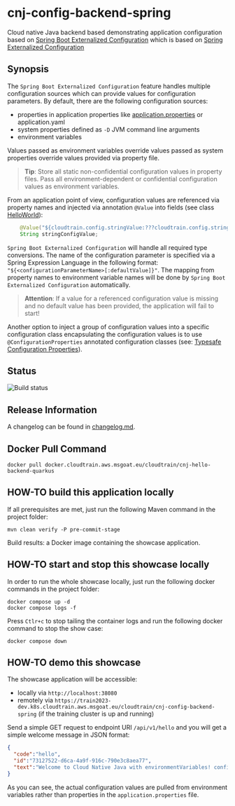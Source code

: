 # cnj-config-backend-spring

Cloud native Java backend based demonstrating application configuration 
based on [Spring Boot Externalized Configuration](https://docs.spring.io/spring-boot/docs/current/reference/html/howto.html#howto.properties-and-configuration.externalize-configuration)
which is based on [Spring Externalized Configuration](https://docs.spring.io/spring-boot/docs/current/reference/html/features.html#features.external-config)

## Synopsis

The `Spring Boot Externalized Configuration` feature
handles multiple configuration sources which
can provide values for configuration parameters. By default, there are the
following configuration sources:
* properties in application properties like [application.properties](src/main/resources/application.properties) or application.yaml
* system properties defined as `-D` JVM command line arguments
* environment variables

Values passed as environment variables override values passed as system properties
override values provided via property file.

> __Tip__: Store all static non-confidential configuration values in property files.
> Pass all environment-dependent or confidential configuration values as environment variables.

From an application point of view, configuration values are referenced via
property names and injected via annotation `@Value` into fields
(see class [HelloWorld](src/main/java/group/msg/at/cloud/cloudtrain/core/boundary/HelloWorld.java)):

```java
    @Value("${cloudtrain.config.stringValue:???cloudtrain.config.stringValue???}")
    String stringConfigValue;
```

`Spring Boot Externalized Configuration` will handle all required type conversions.
The name of the configuration parameter is specified via a Spring Expression Language in the following format: 
`"${<configurationParameterName>[:defaultValue]}"`. The mapping from property names to environment variable names will be done by `Spring Boot Externalized Configuration`
automatically.

> __Attention__: If a value for a referenced configuration value is missing and no
> default value has been provided, the application will fail to start!

Another option to inject a group of configuration values into a specific configuration class encapsulating 
the configuration values is to use `@ConfigurationProperties` annotated configuration classes 
(see: [Typesafe Configuration Properties](https://docs.spring.io/spring-boot/docs/current/reference/html/features.html#features.external-config.typesafe-configuration-properties)).

## Status

![Build status](https://codebuild.eu-west-1.amazonaws.com/badges?uuid=eyJlbmNyeXB0ZWREYXRhIjoiTzhZYmNYYjdIcFBJaC83SVFJUmJzcFF6Zm1hOWpqc0NjaEdzUStnYVppcTBOaVhiQ2VuN21KRGFuRVRQOWdvMWorZ2NLV0hSUktmcEM1MG9HQnU0b0ZrPSIsIml2UGFyYW1ldGVyU3BlYyI6ImdCSlNQYzJmWDlJQkxVc0giLCJtYXRlcmlhbFNldFNlcmlhbCI6MX0%3D&branch=main)

## Release Information

A changelog can be found in [changelog.md](changelog.md).

## Docker Pull Command

`docker pull docker.cloudtrain.aws.msgoat.eu/cloudtrain/cnj-hello-backend-quarkus`

## HOW-TO build this application locally

If all prerequisites are met, just run the following Maven command in the project folder:

```shell 
mvn clean verify -P pre-commit-stage
```

Build results: a Docker image containing the showcase application.

## HOW-TO start and stop this showcase locally

In order to run the whole showcase locally, just run the following docker commands in the project folder:

```shell 
docker compose up -d
docker compose logs -f 
```

Press `Ctlr+c` to stop tailing the container logs and run the following docker command to stop the show case:

```shell 
docker compose down
```

## HOW-TO demo this showcase

The showcase application will be accessible:
* locally via `http://localhost:38080`
* remotely via `https://train2023-dev.k8s.cloudtrain.aws.msgoat.eu/cloudtrain/cnj-config-backend-spring` (if the training cluster is up and running)

Send a simple GET request to endpoint URI `/api/v1/hello` and you will get a simple welcome message in JSON format:

```json
{ 
  "code":"hello",
  "id":"73127522-d6ca-4a9f-916c-790e3c8aea77",
  "text":"Welcome to Cloud Native Java with environmentVariables! configNumericValue : 456"
}
```

As you can see, the actual configuration values are pulled from environment variables rather than properties in the `application.properties` file.